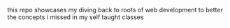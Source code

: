 this repo showcases my diving back to roots of web development to better the concepts i missed in my self taught classes

